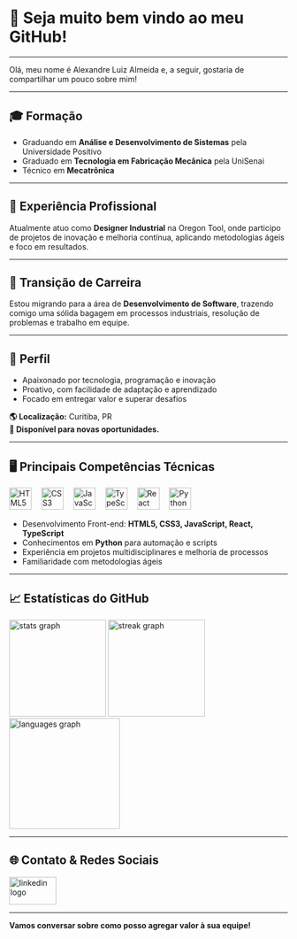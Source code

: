 # 🎯 Seja muito bem vindo ao meu GitHub!
---

 Olá, meu nome é Alexandre Luiz Almeida e, a seguir, gostaria de compartilhar um pouco sobre mim!

---

## 🎓 Formação

- Graduando em **Análise e Desenvolvimento de Sistemas** pela Universidade Positivo  
- Graduado em **Tecnologia em Fabricação Mecânica** pela UniSenai  
- Técnico em **Mecatrônica**

---

## 💼 Experiência Profissional

Atualmente atuo como **Designer Industrial** na Oregon Tool, onde participo de projetos de inovação e melhoria contínua, aplicando metodologias ágeis e foco em resultados.

---

## 🔄 Transição de Carreira

Estou migrando para a área de **Desenvolvimento de Software**, trazendo comigo uma sólida bagagem em processos industriais, resolução de problemas e trabalho em equipe.

---

## 🚀 Perfil

- Apaixonado por tecnologia, programação e inovação
- Proativo, com facilidade de adaptação e aprendizado
- Focado em entregar valor e superar desafios

**🌎 Localização:** Curitiba, PR  
**🔗 Disponível para novas oportunidades.**

---

## 🖥️ Principais Competências Técnicas

<div align="left">
  <img src="https://cdn.jsdelivr.net/gh/devicons/devicon/icons/html5/html5-original.svg" height="40" alt="HTML5" title="HTML5"/>
  <img width="10"/>
  <img src="https://cdn.jsdelivr.net/gh/devicons/devicon/icons/css3/css3-original.svg" height="40" alt="CSS3" title="CSS3"/>
  <img width="10"/>
  <img src="https://cdn.jsdelivr.net/gh/devicons/devicon/icons/javascript/javascript-original.svg" height="40" alt="JavaScript" title="JavaScript"/>
  <img width="10"/>
  <img src="https://cdn.jsdelivr.net/gh/devicons/devicon/icons/typescript/typescript-original.svg" height="40" alt="TypeScript" title="TypeScript"/>
  <img width="10"/>
  <img src="https://cdn.jsdelivr.net/gh/devicons/devicon/icons/react/react-original.svg" height="40" alt="React" title="React"/>
  <img width="10"/>
  <img src="https://cdn.jsdelivr.net/gh/devicons/devicon/icons/python/python-original.svg" height="40" alt="Python" title="Python"/>
</div>

- Desenvolvimento Front-end: **HTML5, CSS3, JavaScript, React, TypeScript**
- Conhecimentos em **Python** para automação e scripts
- Experiência em projetos multidisciplinares e melhoria de processos
- Familiaridade com metodologias ágeis

---

## 📈 Estatísticas do GitHub

<div align="left">
  <img src="https://github-readme-stats.vercel.app/api?username=Alexandre2552&hide_title=false&hide_rank=true&show_icons=true&include_all_commits=true&count_private=true&disable_animations=false&theme=dracula&locale=en&hide_border=true" height="175" alt="stats graph"  />
  <img src="https://streak-stats.demolab.com?user=Alexandre2552&locale=en&mode=daily&theme=dracula&hide_border=true&border_radius=5" height="175" alt="streak graph"  />
  <img src="https://github-readme-stats.vercel.app/api/top-langs?username=Alexandre2552&locale=en&hide_title=false&layout=compact&card_width=320&langs_count=10&theme=dracula&hide_border=true" height="200" alt="languages graph"  />
</div>

---

## 🌐 Contato & Redes Sociais

<div align="left">
  <a href="https://www.linkedin.com/in/alexandreluizalmeida/" target="_blank">
    <img src="https://raw.githubusercontent.com/maurodesouza/profile-readme-generator/master/src/assets/icons/social/linkedin/default.svg" width="85" height="50" alt="linkedin logo"  />
  </a>
</div>

---

**Vamos conversar sobre como posso agregar valor à sua equipe!**
